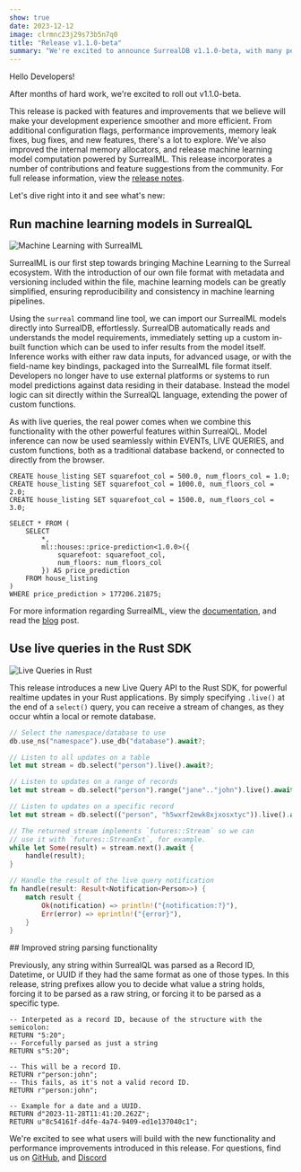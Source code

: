 ```yaml
---
show: true
date: 2023-12-12
image: clrmnc23j29s73b5n7q0
title: "Release v1.1.0-beta"
summary: "We're excited to announce SurrealDB v1.1.0-beta, with many performance improvements, bug fixes, and new features, and native machine learning computation, right within the database."
---
```


Hello Developers!

After months of hard work, we're excited to roll out v1.1.0-beta.

This release is packed with features and improvements that we believe will make your development experience smoother and more efficient. From additional configuration flags, performance improvements, memory leak fixes, bug fixes, and new features, there's a lot to explore. We've also improved the internal memory allocators, and release machine learning model computation powered by SurrealML. This release incorporates a number of contributions and feature suggestions from the community. For full release information, view the [release notes](/releases#v1-1-0).

Let's dive right into it and see what's new:

## Run machine learning models in SurrealQL

![Machine Learning with SurrealML](clrf0va3j29s73b5n7k0)

SurrealML is our first step towards bringing Machine Learning to the Surreal ecosystem. With the introduction of our own file format with metadata and versioning included within the file, machine learning models can be greatly simplified, ensuring reproducibility and consistency in machine learning pipelines.

Using the `surreal` command line tool, we can import our SurrealML models directly into SurrealDB, effortlessly. SurrealDB automatically reads and understands the model requirements, immediately setting up a custom in-built function which can be used to infer results from the model itself. Inference works with either raw data inputs, for advanced usage, or with the field-name key bindings, packaged into the SurrealML file format itself. Developers no longer have to use external platforms or systems to run model predictions against data residing in their database. Instead the model logic can sit directly within the SurrealQL language, extending the power of custom functions.

As with live queries, the real power comes when we combine this functionality with the other powerful features within SurrealQL. Model inference can now be used seamlessly within EVENTs, LIVE QUERIES, and custom functions, both as a traditional database backend, or connected to directly from the browser.

```surql
CREATE house_listing SET squarefoot_col = 500.0, num_floors_col = 1.0;
CREATE house_listing SET squarefoot_col = 1000.0, num_floors_col = 2.0;
CREATE house_listing SET squarefoot_col = 1500.0, num_floors_col = 3.0;

SELECT * FROM (
	SELECT 
		*, 
		ml::houses::price-prediction<1.0.0>({ 
			squarefoot: squarefoot_col, 
			num_floors: num_floors_col 
		}) AS price_prediction 
	FROM house_listing
)
WHERE price_prediction > 177206.21875;
```

For more information regarding SurrealML, view the [documentation](https://docs.surrealdb.com), and read the [blog](/blog/what-is-surrealml-a-getting-started-guide) post.

## Use live queries in the Rust SDK

![Live Queries in Rust](clrf0va3j29s73b5n7kg)

This release introduces a new Live Query API to the Rust SDK, for powerful realtime updates in your Rust applications. By simply specifying `.live()` at the end of a `select()` query, you can receive a stream of changes, as they occur whtin a local or remote database.

```rust
// Select the namespace/database to use
db.use_ns("namespace").use_db("database").await?;

// Listen to all updates on a table
let mut stream = db.select("person").live().await?;

// Listen to updates on a range of records
let mut stream = db.select("person").range("jane".."john").live().await?;

// Listen to updates on a specific record
let mut stream = db.select(("person", "h5wxrf2ewk8xjxosxtyc")).live().await?;

// The returned stream implements `futures::Stream` so we can
// use it with `futures::StreamExt`, for example.
while let Some(result) = stream.next().await {
	handle(result);
}

// Handle the result of the live query notification
fn handle(result: Result<Notification<Person>>) {
	match result {
		Ok(notification) => println!("{notification:?}"),
		Err(error) => eprintln!("{error}"),
	}
}
```

## Improved string parsing functionality

Previously, any string within SurrealQL was parsed as a Record ID, Datetime, or UUID if they had the same format as one of those types. In this release, string prefixes allow you to decide what value a string holds, forcing it to be parsed as a raw string, or forcing it to be parsed as a specific type.

```surql
-- Interpeted as a record ID, because of the structure with the semicolon:
RETURN "5:20";
-- Forcefully parsed as just a string
RETURN s"5:20";

-- This will be a record ID.
RETURN r"person:john";
-- This fails, as it's not a valid record ID.
RETURN r"person:john";

-- Example for a date and a UUID.
RETURN d"2023-11-28T11:41:20.262Z";
RETURN u"8c54161f-d4fe-4a74-9409-ed1e137040c1";
```

We're excited to see what users will build with the new functionality and performance improvements introduced in this release. For questions, find us on [GitHub](https://github.com/surrealdb), and [Discord](https://discord.gg/surrealdb)
